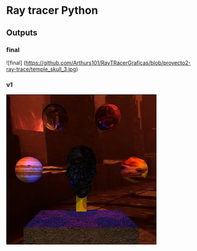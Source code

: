 # Ray tracer Python
## Outputs
### final
![final] (https://github.com/Arthurs101/RayTRacerGraficas/blob/proyecto2-ray-trace/temple_skull_3.jpg)
### v1
![render](https://github.com/Arthurs101/RayTRacerGraficas/blob/proyecto2-ray-trace/temple_skull_2.jpg)
